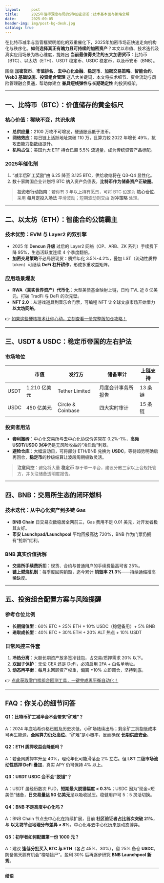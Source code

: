 ```yaml
---
layout:     post
title:      2025年值得深度布局的5种加密货币：技术基本面与策略全解
date:       2025-09-05
header-img: img/post-bg-desk.jpg
catalog: true
---
```


在比特币减半与监管框架明朗化的双重催化下，2025年加密市场正快速走向机构化与秩序化。**如何选择真正有魄力且可持续的加密资产**？本文以市值、技术迭代及真实应用场景为核心维度，提炼出 **当前最值得关注的五大加密货币**：比特币（BTC）、以太坊（ETH）、USDT 稳定币、USDC 稳定币，以及币安币（BNB）。  

围绕 **加密货币**、**市值排名**、**去中心化金融**、**稳定币**、**加密交易策略**、**智能合约**、**Web3 基础设施**、**投资组合管理** 这八大关键词，本文将技术细节、资金流动与风险管理融会贯通，帮助你建立 **兼具短线弹性与长期确定性** 的投资框架。

---

## 一、比特币（BTC）：价值储存的黄金标尺

### 核心价值：稀缺不变，共识永续  
- **总供应量**：2100 万枚不可增发，硬通胀远低于法币。  
- **网络效应**：每日链上活跃地址突破 110 万，且算力较 2022 年增长 49%，抗攻击能力指数级提升。  
- **机构占位**：美国九大 ETF 持仓已超 5.5% 流通量，成为传统资管产品标配。  

### 2025年催化剂  
1. “减半后矿工奖励”由 6.25 降至 3.125 BTC，供给收缩将在 Q3-Q4 显性化。  
2. 数十家跨国企业计划将 BTC 纳入资产负债表，**比特币作为储备资产正破圈**。  

> **投资者行动指南**：若你有 3 年以上持有愿景，可将 BTC 设定为 **核心仓位**，采用 **每月定投入场法** 平滑波动；短期波动则交由 **对冲策略** 处理。

---

## 二、以太坊（ETH）：智能合约公链霸主

### 技术优势：EVM 与 Layer2 的双引擎  
- 2025 年 **Dencun 升级** 过后的 Layer2 网络（OP、ARB、ZK 系列）手续费下降 95%，生态活跃度连续 4 个季度翻倍。  
- **加密交易策略**不必局限现货：质押年化 3.5%-4.2%，叠加 LST（流动性质押 token）可继续 **DeFi 杠杆耕作**，形成多重收益矩阵。  

### 应用场景爆发  
- **RWA（真实世界资产）代币化**：大型美债基金映射上链，日均 TVL 近 8 亿美元，打破 TradFi 与 DeFi 的次元壁。  
- **NFT 2.0**：从游戏道具到音乐会门票，可编程 NFT 让全球文旅市场开始借力 **以太坊网络**。  

👉 [如果这些硬核技术让你心动，立刻查看一份完整版加仓攻略！](https://okxdog.com/)

---

## 三、USDT & USDC：稳定币帝国的左右护法  

### 市场地位  
| | 市值 | 发行方 | 储备审计 | 上链支持 |
|---|---|---|---|---|
| USDT | 1,210 亿美元 | Tether Limited | 月度会计事务所报告 | 13 条链 |
| USDC | 450 亿美元 | Circle & Coinbase | 四大实时审计 | 15 条链 |

### 投资者用法  
- **套利搬砖**：中心化交易所与去中心化协议价差常在 0.2%-1%，**高频 USDT/USDC 对冲**仍是无风险收益的“冷启动”利器。  
- **避险仓库**：大幅波动日，可将部分 ETH/BNB 兑换为 **USDC**，等待趋势明确后再回仓，**稳定币**的秒级结算让波段周期极致灵活。  

> **注意风控**：避免将大量 **稳定币** 存于单一平台，建议分散三家以上合规托管方，并关注储备透明度报告。

---

## 四、BNB：交易所生态的闭环燃料

### 技术迭代：从中心化资产到多链 Gas  
- **BNB Chain** 日交易次数稳居全网前三，Gas 费用不足 0.01 美元，对开发者极其友好。  
- **币安 Launchpad/Launchpool** 平均回报高达 720%，BNB 作为门票仍拥有“抢新”红利。

### BNB 真实价值拆解  
- **交易所手续费折扣**：现货、合约与普通用户的手续费最高可省 25%。  
- **链上燃烧机制**：每季度回购销毁，迄今累计 **销毁率 21.3%**——持续通缩推高稀缺度。  

---

## 五、投资组合配置方案与风险提醒

### 参考仓位比例  
- **长期储值型**：60% BTC + 25% ETH + 10% USDC（稳健备用）+ 5% BNB  
- **进取成长型**：40% BTC + 30% ETH + 20% ALT 热点 + 10% USDT  

### 日常风控三件套  
1. **冷热分离**：大额长期资产放多签冷钱包，占交易/质押需求 20% 以下。  
2. **双因子保护**：无论 CEX 还是 DeFi，必须启用 2FA + 白名单地址。  
3. **动态再平衡**：每月末回顾资产权重，偏离 ±10% 立即调仓，坚持到底。  

👉 [点此获取零门槛组合回测工具，一键完成再平衡自动化！](https://okxdog.com/)

---

## FAQ：你关心的细节问答

#### Q1：比特币矿工减半会不会带来“矿难”？
A：2024 年底哈希价格已触及历史次低，小矿场陆续出局；剩余矿工拥抱低成本可再生能源，**全网算力仍处高位**。“矿难”是小概率，反而确保 **长期供应安全**。

#### Q2：ETH 质押收益会降低吗？
A：若全网质押率升至 40%，理论年化可能滑落至 2% 左右。但 **LST 二级市场流动性质押 DeFi 叠加**，真实 APY 仍可保持 4% 以上。

#### Q3：USDT USDC 会不会“脱锚”？
A：USDT 虽经历数次 FUD，**短期最大脱锚幅度 < 0.3%**；USDC 因为“现金+短美债”储备，**日交易量达 50 亿美元**足以吸收抛压。稳健用户可 5：5 灵活切换。

#### Q4：BNB 不是高度中心化吗？
A：BNB Chain 节点去中心化在持续扩展，目前 **社区验证者占比首次突破 21%**，与 **以太坊节点地理分布差异 < 8%**。中心化与去中心化历来是动态博弈。

#### Q5：初学者如何配置第一份 1000 元？
A：建议 **逢低分批买入 BTC 与 ETH**（各占 45%、30%），留 25% 备仓 **USDC**，防备黑天鹅有机会“梭哈捡尸”。盈利 30% 后再逐步研究 **BNB Launchpool 新秀**。

---

**结语**